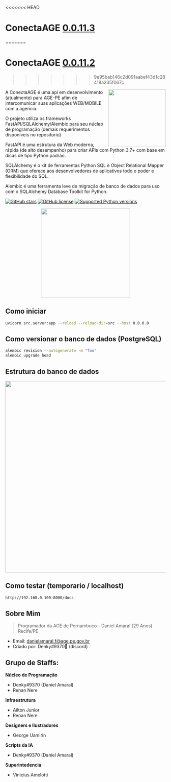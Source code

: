 <<<<<<< HEAD
# ConectaAGE [0.0.11.3](http://192.168.0.100:8000/docs)
=======
# ConectaAGE [0.0.11.2](http://192.168.0.100:8000/docs)
>>>>>>> 9e95bab146c2d091aabef43d1c28418a235f067c

<img align="right" height="180" src="https://i.imgur.com/buvNhRO.png"/>

A ConectaAGE é uma api em desenvolvimento (atualmente) para AGE-PE afim de intercomunicar suas aplicações WEB/MOBILE com a agencia.

O projeto utiliza os frameworks FastAPI/SQLAlchemy/Alembic para seu núcleo de programação (demais requerimentos disponiveis no repositorio)

FastAPI é uma estrutura da Web moderna, rápida (de alto desempenho) para criar APIs com Python 3.7+ com base em dicas de tipo Python padrão.

SQLAlchemy é o kit de ferramentas Python SQL e Object Relational Mapper (ORM) que oferece aos desenvolvedores de aplicativos todo o poder e flexibilidade do SQL.

Alembic é uma ferramenta leve de migração de banco de dados para uso com o SQLAlchemy Database Toolkit for Python.

[![GitHub stars](https://img.shields.io/github/stars/D3NKYT0/age.svg?style=social&label=Stars&style=flat)](https://github.com/D3NKYT0/age/stargazers)
[![GitHub license](https://img.shields.io/github/license/D3NKYT0/age.svg)](https://github.com/D3NKYT0/age/blob/master/LICENSE)
[![Supported Python versions](https://img.shields.io/pypi/pyversions/fastapi.svg)](#Installation)
<p align="center">
<img height="280" src="https://i.imgur.com/jv0Bmy3.png">
</p>


## Como iniciar

```bash
uvicorn src.server:app --reload --reload-dir=src --host 0.0.0.0
```


## Como versionar o banco de dados (PostgreSQL)

```bash
alembic revision --autogenerate -m "foo"
alembic upgrade head
```

## Estrutura do banco de dados

<img height="600" src="https://i.imgur.com/he4JtDN.png">

## Como testar (temporario / localhost)

```bash
http://192.168.0.100:8000/docs
```


## Sobre Mim
>Programador da AGE de Pernambuco - Daniel Amaral (29 Anos) Recife/PE
- Email: danielamaral.f@age.pe.gov.br
- Criado por: Denky#9370🤴 (discord)


## Grupo de Staffs:

**Núcleo de Programação**

- Denky#9370 (Daniel Amaral)
- Renan Nere

**Infraestrutura**

- Ailton Junior
- Renan Nere 

**Designers e Ilustradores**

- George Uamirin

**Scripts da IA**

- Denky#9370 (Daniel Amaral)
 
 **Superintedencia**

 - Vinicius Amelotti
 